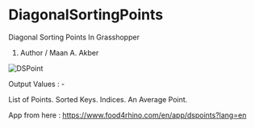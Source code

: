# DiagonalSortingPoints
Diagonal Sorting Points In Grasshopper 
<line>
1. Author / Maan A. Akber
  
![DSPoint](https://user-images.githubusercontent.com/45848347/208324664-36366b72-65e4-4b41-92e2-cc0fb5723d00.png)

Output Values : - 

List of Points.
Sorted Keys.
Indices.
An Average Point.

App from here : https://www.food4rhino.com/en/app/dspoints?lang=en
